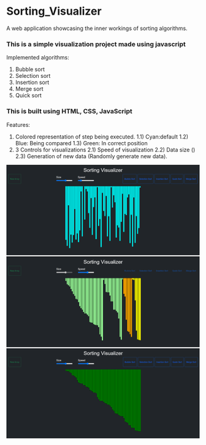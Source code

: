 # Sorting_Visualizer

A web application showcasing the inner workings of sorting algorithms.
### This is a simple visualization project made using javascript 

Implemented algorithms:
1) Bubble sort
2) Selection sort
3) Insertion sort
4) Merge sort
5) Quick sort

### This is built using HTML, CSS, JavaScript <br/>

Features:
1) Colored representation of step being executed.
  1.1) Cyan:default
  1.2) Blue: Being compared
  1.3) Green: In correct position
2) 3 Controls for visualizations
  2.1) Speed of visualization
  2.2) Data size ()
  2.3) Generation of new data (Randomly generate new data).

<img src="img/img1.png"> <br/>
<img src="img/img2.png"> <br/>
<img src="img/img3.png"> <br/>